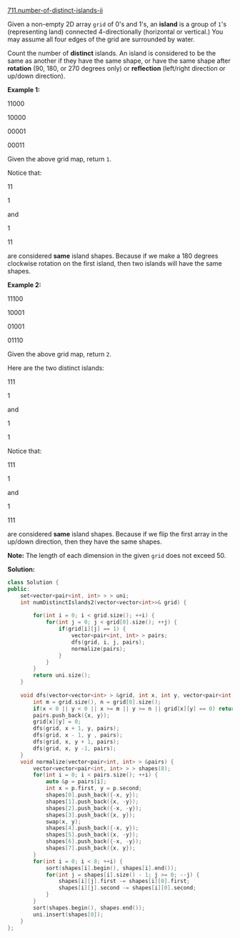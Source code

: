 [711.number-of-distinct-islands-ii](https://leetcode.com/problems/number-of-distinct-islands-ii/)  

Given a non-empty 2D array `grid` of 0's and 1's, an **island** is a group of `1`'s (representing land) connected 4-directionally (horizontal or vertical.) You may assume all four edges of the grid are surrounded by water.

Count the number of **distinct** islands. An island is considered to be the same as another if they have the same shape, or have the same shape after **rotation** (90, 180, or 270 degrees only) or **reflection** (left/right direction or up/down direction).

**Example 1:**  

  
11000
  
10000
  
00001
  
00011
  

Given the above grid map, return `1`.  
  
Notice that:

  
11
  
1
  

and

  
 1
  
11
  

are considered **same** island shapes. Because if we make a 180 degrees clockwise rotation on the first island, then two islands will have the same shapes.

**Example 2:**  

  
11100
  
10001
  
01001
  
01110

Given the above grid map, return `2`.  
  
Here are the two distinct islands:

  
111
  
1
  

and

  
1
  
1
  

  
Notice that:

  
111
  
1
  

and

  
1
  
111
  

are considered **same** island shapes. Because if we flip the first array in the up/down direction, then they have the same shapes.

**Note:** The length of each dimension in the given `grid` does not exceed 50.  



**Solution:**  

```cpp
class Solution {
public:
    set<vector<pair<int, int> > > uni;
    int numDistinctIslands2(vector<vector<int>>& grid) {
        
        for(int i = 0; i < grid.size(); ++i) {
            for(int j = 0; j < grid[0].size(); ++j) {
                if(grid[i][j] == 1) {
                    vector<pair<int, int> > pairs;
                    dfs(grid, i, j, pairs);
                    normalize(pairs);
                }
            }
        }
        return uni.size();
    }
    
    void dfs(vector<vector<int> > &grid, int x, int y, vector<pair<int, int> > &pairs) {
        int m = grid.size(), n = grid[0].size();
        if(x < 0 || y < 0 || x >= m || y >= n || grid[x][y] == 0) return;
        pairs.push_back({x, y});
        grid[x][y] = 0;
        dfs(grid, x + 1, y, pairs);
        dfs(grid, x - 1, y , pairs);
        dfs(grid, x, y + 1, pairs);
        dfs(grid, x, y -1, pairs);
    }
    void normalize(vector<pair<int, int> > &pairs) {
        vector<vector<pair<int, int> > > shapes(8);
        for(int i = 0; i < pairs.size(); ++i) {
            auto &p = pairs[i];
            int x = p.first, y = p.second;
            shapes[0].push_back({-x, y});
            shapes[1].push_back({x, -y});
            shapes[2].push_back({-x, -y});
            shapes[3].push_back({x, y});
            swap(x, y);
            shapes[4].push_back({-x, y});
            shapes[5].push_back({x, -y});
            shapes[6].push_back({-x, -y});
            shapes[7].push_back({x, y});
        }
        for(int i = 0; i < 8; ++i) {
            sort(shapes[i].begin(), shapes[i].end());
            for(int j = shapes[i].size() - 1; j >= 0; --j) {
                shapes[i][j].first -= shapes[i][0].first;
                shapes[i][j].second -= shapes[i][0].second;
            }
        }
        sort(shapes.begin(), shapes.end());
        uni.insert(shapes[0]);
    }
};
```
      